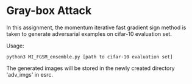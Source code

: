 # Gray-box Attack
In this assignment, the momentum iterative fast gradient sign method is taken to generate adversarial examples on cifar-10 evaluation set.

Usage:
```
python3 MI_FGSM_ensemble.py [path to cifar-10 evaluation set]
```

The generated images will be stored in the newly created directory 'adv_imgs' in esrc.
